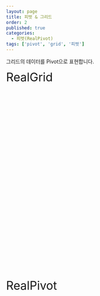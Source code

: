 ```yaml
---
layout: page
title: 피벗 & 그리드
order: 2
published: true
categories:
  - 피벗(RealPivot)
tags: ['pivot', 'grid', '피벗']
---
```


그리드의 데이터를 Pivot으로 표현합니다.



<link rel="stylesheet" type="text/css" href="/lib/realpivot/realpivot_eval.0.8.0/css/default.css">
<link rel="stylesheet" type="text/css" href="/lib/css/pivot_demo.css">
<script type="text/javascript" src="/lib/jquery/jquery-1.11.2.min.js"></script>
<script type="text/javascript" src="/lib/realgrid/realgridjs-lic.js"></script>
<script type="text/javascript" src="/lib/realgrid/realgridjs_eval.1.1.27/realgridjs_eval.1.1.27.min.js"></script>
<script type="text/javascript" src="/lib/realgrid/realgridjs_eval.1.1.27/realgridjs-api.1.1.27.js"></script>
<script type="text/javascript" src="/lib/realpivot/realpivot_eval.0.8.0/messages/realpivot-messages.js"></script>
<script type="text/javascript" src="/lib/realpivot/realpivot_eval.0.8.0/realpivot_eval.0.8.0.min.js"></script>
<script type="text/javascript" src='/lib/realpivot/realpivot_eval.0.8.0/domutils.js'></script>

<font size="6">RealGrid</font>
<div id="realgrid" style="width:100%;height:500px;"></div><br/>
<font size="6">RealPivot</font>
<div id="realpivot" style="width:100%;height:500px;"></div>

<script>
var gridView;
var dataProvider;
var pivot;

$(document).ready( function() {
    RealGridJS.setTrace(false);
    RealGridJS.setRootContext("/lib/realgrid/realgridjs_eval.1.1.25/");
    dataProvider = new RealGridJS.LocalDataProvider();
    gridView = new RealGridJS.GridView("realgrid");
    gridView.setDataSource(dataProvider);


    pivot = new RealPivot("realpivot");
    pivot.setDataProvider(dataProvider);

    var fields = [{
        fieldName:"국산/수입"
    },{
        fieldName:"국가"
    },{
        fieldName:"브랜드번호"
    },{
        fieldName:"브랜드명"
    },{
        fieldName:"모델번호"
    },{
        fieldName:"모델명"
    },{
        fieldName:"색상번호"
    },{
        fieldName:"색상"
    },{
        fieldName:"판매날짜",
        dataType:"datetime",
        datetimeFormat:"yyyy-MM-dd"
    },{
        fieldName:"판매수량",
        dataType:"number"
    },{
        fieldName:"차량가격",
        dataType:"number"
    },{
        fieldName:"차종"
    },{
        fieldName:"연료"
    }];

    dataProvider.setFields(fields);

    var columns = [{
        name: "국산/수입",
        fieldName: "국산/수입",
        width: 100,
        header: {
            text: "국산/수입"
        }
    },{
        name: "국가",
        fieldName: "국가",
        width: 70,
        header: {
            text: "국가"
        }
    },{
        name: "브랜드번호",
        fieldName: "브랜드번호",
        width: 70,
        header: {
            text: "브랜드번호"
        },
        styles: {
            numberFormat:"#,##0",
            textAlignment:"far"
        }
    },{
        name: "브랜드명",
        fieldName: "브랜드명",
        width: 100,
        header: {
            text: "브랜드명"
        }
    },{
        name: "모델번호",
        fieldName: "모델번호",
        width: 70,
        header: {
            text: "모델번호"
        },
        styles: {
            numberFormat:"#,##0",
            textAlignment:"far"
        }
    },{
        name: "모델명",
        fieldName: "모델명",
        width: 150,
        header: {
            text: "모델명"
        }
    },{
        name: "색상번호",
        fieldName: "색상번호",
        width: 70,
        header: {
            text: "색상번호"
        },
        styles: {
            numberFormat:"#,##0",
            textAlignment:"far"
        }
    },{
        name: "색상",
        fieldName: "색상",
        width: 100,
        header: {
            text: "색상"
        }
    },{
        name: "판매날짜",
        fieldName: "판매날짜",
        width: 100,
        header: {
            text: "판매날짜"
        }
    },{
        name: "판매수량",
        fieldName: "판매수량",
        width: 70,
        header: {
            text: "판매수량"
        },
        styles: {
            numberFormat:"#,##0",
            textAlignment:"far"
        }
    },{
        name: "차량가격",
        fieldName: "차량가격",
        width: 100,
        header: {
            text: "차량가격"
        },
        styles: {
            numberFormat:"#,##0",
            textAlignment:"far"
        }
    },{
        name: "차종",
        fieldName: "차종",
        width: 100,
        header: {
            text: "차종"
        }
    },{
        name: "연료",
        fieldName: "연료",
        width: 100,
        header: {
            text: "연료"
        }
    }];

    gridView.setColumns(columns);

    pivot.setFieldMapping([{
        name: "국가",
        sourceField: "국가"
    },{
        name: "브랜드명",
        sourceField: "브랜드명"
    },{
        name: "판매분기",
        sourceField: "판매날짜",
        dateType:"quarter",
        fieldHeader:"분기",
        displayFormat: "${value}사분기",
        summaryFormat: "${value}사분기 합"
    },{
        name: "판매년도",
        sourceField: "판매날짜",
        dateType: "year",
        fieldHeader: "년도",
        displayFormat: "${value}년도",
        summaryFormat: "${value}년도 합"
    },{
        name: "판매월",
        sourceField: "판매날짜",
        dateType: "month",
        fieldHeader: "월",
        displayFormat: "${value}월",
        summaryFormat: "${value}월 합"
    },{
        name: "판매수량",
        sourceField: "판매수량",
        numberFormat:"#,##0"
    },{
        name: "차량가격",
        sourceField: "차량가격",
        numberFormat:"#,##0"
    },{
        name:"차종",
        sourceField:"차종"
    }]);

    pivot.setPivotFields({
        columns: ["판매분기","판매월"],
        rows: ["브랜드명","차종"],
        values: [{
            name: "차량가격",
            expression: "sum"
        }, {
            name: "판매수량",
            expression: "sum"
        }]
    });


    $.ajax({
        url: "/resource/data/pivotDataSet.json",
        success: function (data) {
            dataProvider.fillJsonData(data,{count:5000});
        },
        complete: function(data){
            pivot.drawView();
        }
    });

});


</script>